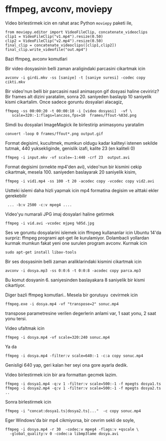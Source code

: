 # ffmpeg, avconv, moviepy

Video birlestirmek icin en rahat arac Python `moviepy` paketi ile,

```
from moviepy.editor import VideoFileClip, concatenate_videoclips
clip1 = VideoFileClip("v1.mp4").resize(0.50)
clip2 = VideoFileClip("v2.mp4").resize(0.50)
final_clip = concatenate_videoclips([clip1,clip2])
final_clip.write_videofile("out.mp4")
```

Bazi ffmpeg, avconv komutlari

Bir video dosyasinin belli zaman araligindaki parcasini cikartmak icin

```
avconv -i girdi.mkv -ss [saniye] -t [saniye suresi] -codec copy cikti.mkv
```

Bir video'nun belli bir parcasini nasil animasyon gif dosyasi haline
ceviririz? Bir frames alt dizini yaratalim, sonra 20. saniyeden
baslayip 10 saniyelik kismi cikartalim. Once sadece goruntu dosyalari
alacagiz,

```
ffmpeg -ss 00:00:20 -t 00:00:10 -i [video dosyasi]  -vf \
   scale=320:-1:flags=lanczos,fps=10  frames/ffout-%03d.png
```

Simdi bu dosyalari ImageMagick ile birlestirip animasyonu yaratalim

```
convert -loop 0 frames/ffout*.png output.gif
```

Format degisimi, kucultmek, mumkun oldugu kadar kaliteyi istenen sekilde tutmak, 440 yuksekliginde, genislik izafi, kalite 23 (en kaliteli 0)

```
ffmpeg -i input.mkv -vf scale=-1:440 -crf 23  output.avi
```

Format degisimi (ornekte mp4'den avi), video'nun bir kismini cekip cikartmak, mesela 100. saniyeden baslayarak 20 saniyelik kisim,

```
ffmpeg -i vid1.mp4 -ss 100 -t 20 -acodec copy -vcodec copy vid2.avi
```

Ustteki islemi daha hizli yapmak icin mp4 formatina degisim ve alttaki ekler gerekebilir

```
 ... -b:v 2500 -c:v mpeg4 ....
```

Video'yu numarali JPG imaj dosyalari haline getirmek

```
ffmpeg -i vid.avi -vcodec mjpeg %05d.jpg
```

Ses ve goruntu dosyalarini islemek icin ffmpeg kullananlar icin Ubuntu 14'da surpriz: ffmpeg programi apt-get ile kurulamiyor. Dolambacli yollardan kurmak mumkun fakat yeni one surulen program avconv. Kurmak icin

```
sudo apt-get install libav-tools
```

Bir ses dosyasinin belli zaman araliklarindaki kismini cikartmak icin

```
avconv -i dosya.mp3 -ss 0:0:6 -t 0:0:8 -acodec copy parca.mp3
```

Bu komut dosyanin 6. saniyesinden baslayakara 8 saniyelik bir kismi cikartiyor. 

Diger bazli ffmpeg komutlari.. Mesela bir gorutuyu  cevirmek icin

```
ffmpeg.exe -i dosya.mp4 -vf "transpose=2" sonuc.mp4
```

transpose parametresine verilen degerlerin anlami var, 1 saat yonu, 2 saat yonu tersi.

Video ufaltmak icin

```
ffmpeg -i dosya.mp4 -vf scale=320:240 sonuc.mp4
```

Ya da

```
ffmpeg -i dosya.mp4 -filter:v scale=640:-1 -c:a copy sonuc.mp4
```

Genisligi 640 yap, geri kalan her seyi ona gore ayarla dedik.

Video birlestirmek icin bir ara formattan gecmek lazim.

```
ffmpeg -i dosya1.mp4 -q:v 1 -filter:v scale=500:-1 -f mpegts dosya1.ts
ffmpeg -i dosya2.mp4 -q:v 1 -filter:v scale=500:-1 -f mpegts dosya2.ts
..
```


Sonra birlestirmek icin

```
ffmpeg -i "concat:dosya1.ts|dosya2.ts|..."  -c copy sonuc.mp4
```

Eger Windows'da bir mp4 cikmiyorsa, bir cevrim sekli de soyle,

```
ffmpeg -i dosya.mp4 -r 30  -codec:v mpeg4 -flags:v +qscale \
  -global_quality:v 0 -codec:a libmp3lame dosya.avi 
```




